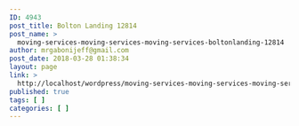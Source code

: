 ```yaml
---
ID: 4943
post_title: Bolton Landing 12814
post_name: >
  moving-services-moving-services-moving-services-boltonlanding-12814
author: mrgabonijeff@gmail.com
post_date: 2018-03-28 01:38:34
layout: page
link: >
  http://localhost/wordpress/moving-services-moving-services-moving-services-boltonlanding-12814/
published: true
tags: [ ]
categories: [ ]
---
```

